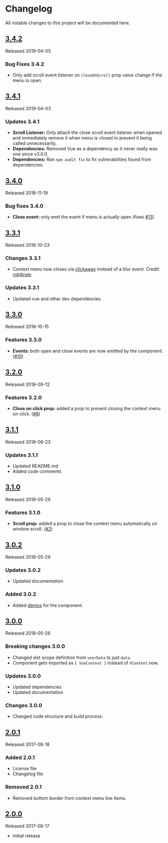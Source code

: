 # Changelog

All notable changes to this project will be documented here.

<a name="3.4.2"></a>
## [3.4.2](https://github.com/rawilk/vue-context/releases/tag/3.4.2)

Released 2019-04-05

### Bug Fixes 3.4.2
- Only add scroll event listener on `closeOnScroll` prop value change if the menu is open.

<a name="3.4.1"></a>
## [3.4.1](https://github.com/rawilk/vue-context/releases/tag/3.4.1)

Released 2019-04-03

### Updates 3.4.1
- **Scroll Listener:** Only attach the close scroll event listener when opened and immediately remove it when menu is closed
to prevent it being called unnecessarily. 
- **Dependencies:** Removed Vue as a dependency as it never really was one since v3.0.0.
- **Dependencies:** Ran `npm audit fix` to fix vulnerabilities found from dependencies.

<a name="3.4.0"></a>
## [3.4.0](https://github.com/rawilk/vue-context/releases/tag/3.4.0)

Released 2018-11-19

### Bug fixes 3.4.0
- **Close event:** only emit the event if menu is actually open (fixes [#13](https://github.com/rawilk/vue-context/issues/13))

<a name="3.3.1"></a>
## [3.3.1](https://github.com/rawilk/vue-context/releases/tag/3.3.1)

Released 2018-10-23

### Changes 3.3.1
- Context menu now closes via [clickaway](https://github.com/simplesmiler/vue-clickaway) instead of a blur event. Credit: [robjbrain](https://github.com/robjbrain)

### Updates 3.3.1
- Updated vue and other dev dependencies.

<a name="3.3.0"></a>
## [3.3.0](https://github.com/rawilk/vue-context/releases/tag/3.3.0)

Released 2018-10-15

### Features 3.3.0
- **Events:** both open and close events are now emitted by the component. ([#10](https://github.com/rawilk/vue-context/issues/10))

<a name="3.2.0"></a>
## [3.2.0](https://github.com/rawilk/vue-context/releases/tag/3.2.0)

Released 2018-09-12

### Features 3.2.0
- **Close on click prop:** added a prop to prevent closing the context menu on click. ([#8](https://github.com/rawilk/vue-context/issues/8))

<a name="3.1.1"></a>
## [3.1.1](https://github.com/rawilk/vue-context/releases/tag/3.1.1)

Released 2018-06-23

### Updates 3.1.1
- Updated README.md
- Added code comments

<a name="3.1.0"></a>
## [3.1.0](https://github.com/rawilk/vue-context/releases/tag/3.1.0)

Released 2018-05-29

### Features 3.1.0
- **Scroll prop:** added a prop to close the context menu automatically on window scroll. ([#2](https://github.com/rawilk/vue-context/issues/2))

<a name="3.0.2"></a>
## [3.0.2](https://github.com/rawilk/vue-context/releases/tag/3.0.2)

Released 2018-05-29

### Updates 3.0.2
- Updated documentation

### Added 3.0.2
- Added [demos](https://vue-context.randallwilk.com) for the component.

<a name="3.0.0"></a>
## [3.0.0](https://github.com/rawilk/vue-context/releases/tag/3.0.0)

Released 2018-05-26

### Breaking changes 3.0.0
- Changed slot scope definition from `userData` to just `data`.
- Component gets imported as `{ VueContext }` instead of `VContext` now.

### Updates 3.0.0
- Updated dependencies
- Updated documentation

### Changes 3.0.0
- Changed code structure and build process.

<a name="2.0.1"></a>
## [2.0.1](https://github.com/rawilk/vue-context/releases/tag/2.0.1)

Released 2017-08-18

### Added 2.0.1
- License file
- Changelog file

### Removed 2.0.1
- Removed bottom border from context menu line items.

<a name="2.0.0"></a>
## [2.0.0](https://github.com/rawilk/vue-context/releases/tag/2.0.0)

Released 2017-08-17

- Initial release